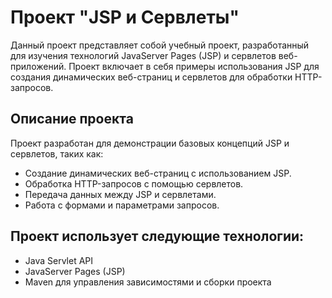 # Проект "JSP и Сервлеты"

Данный проект представляет собой учебный проект, разработанный для изучения технологий JavaServer Pages (JSP) и сервлетов веб-приложений. Проект включает в себя примеры использования JSP для создания динамических веб-страниц и сервлетов для обработки HTTP-запросов.

## Описание проекта

Проект разработан для демонстрации базовых концепций JSP и сервлетов, таких как:

- Создание динамических веб-страниц с использованием JSP.
- Обработка HTTP-запросов с помощью сервлетов.
- Передача данных между JSP и сервлетами.
- Работа с формами и параметрами запросов.

## Проект использует следующие технологии:

- Java Servlet API
- JavaServer Pages (JSP)
- Maven для управления зависимостями и сборки проекта

